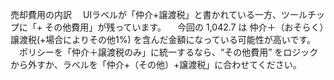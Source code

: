売却費用の内訳
　UIラベルが「仲介+譲渡税」と書かれている一方、ツールチップに「+ その他費用」が残っています。
　今回の 1,042.7 は 仲介＋（おそらく）譲渡税(+場合によりその他1%) を含んだ金額になっている可能性が高いです。
　ポリシーを「仲介＋譲渡税のみ」に統一するなら、“その他費用” をロジックから外すか、ラベルを「仲介+（その他）+譲渡税」に合わせてください。